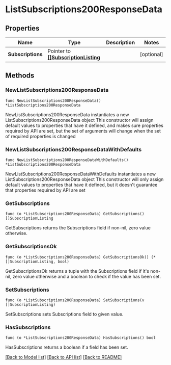 # ListSubscriptions200ResponseData

## Properties

Name | Type | Description | Notes
------------ | ------------- | ------------- | -------------
**Subscriptions** | Pointer to [**[]SubscriptionListing**](SubscriptionListing.md) |  | [optional] 

## Methods

### NewListSubscriptions200ResponseData

`func NewListSubscriptions200ResponseData() *ListSubscriptions200ResponseData`

NewListSubscriptions200ResponseData instantiates a new ListSubscriptions200ResponseData object
This constructor will assign default values to properties that have it defined,
and makes sure properties required by API are set, but the set of arguments
will change when the set of required properties is changed

### NewListSubscriptions200ResponseDataWithDefaults

`func NewListSubscriptions200ResponseDataWithDefaults() *ListSubscriptions200ResponseData`

NewListSubscriptions200ResponseDataWithDefaults instantiates a new ListSubscriptions200ResponseData object
This constructor will only assign default values to properties that have it defined,
but it doesn't guarantee that properties required by API are set

### GetSubscriptions

`func (o *ListSubscriptions200ResponseData) GetSubscriptions() []SubscriptionListing`

GetSubscriptions returns the Subscriptions field if non-nil, zero value otherwise.

### GetSubscriptionsOk

`func (o *ListSubscriptions200ResponseData) GetSubscriptionsOk() (*[]SubscriptionListing, bool)`

GetSubscriptionsOk returns a tuple with the Subscriptions field if it's non-nil, zero value otherwise
and a boolean to check if the value has been set.

### SetSubscriptions

`func (o *ListSubscriptions200ResponseData) SetSubscriptions(v []SubscriptionListing)`

SetSubscriptions sets Subscriptions field to given value.

### HasSubscriptions

`func (o *ListSubscriptions200ResponseData) HasSubscriptions() bool`

HasSubscriptions returns a boolean if a field has been set.


[[Back to Model list]](../README.md#documentation-for-models) [[Back to API list]](../README.md#documentation-for-api-endpoints) [[Back to README]](../README.md)


